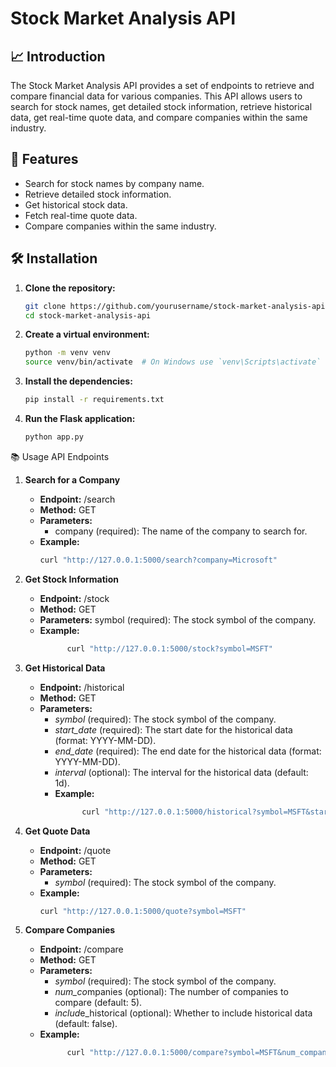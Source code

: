 # Stock Market Analysis API

## 📈 Introduction

The Stock Market Analysis API provides a set of endpoints to retrieve and compare financial data for various companies. This API allows users to search for stock names, get detailed stock information, retrieve historical data, get real-time quote data, and compare companies within the same industry.

## 🚀 Features

- Search for stock names by company name.
- Retrieve detailed stock information.
- Get historical stock data.
- Fetch real-time quote data.
- Compare companies within the same industry.

## 🛠️ Installation

1. **Clone the repository:**
   ```sh
   git clone https://github.com/yourusername/stock-market-analysis-api.git
   cd stock-market-analysis-api
   ```


2. **Create a virtual environment:**
    ```sh
    python -m venv venv
    source venv/bin/activate  # On Windows use `venv\Scripts\activate`
   ```
    
3. **Install the dependencies:**
    ```sh
    pip install -r requirements.txt
   ```
4. **Run the Flask application:**
    ```sh
    python app.py
   ```
📚 Usage
API Endpoints
1. **Search for a Company**
    - **Endpoint:** /search
    - **Method:** GET
    - **Parameters:**
        - company (required): The name of the company to search for.
    - **Example:**
        ```sh
        curl "http://127.0.0.1:5000/search?company=Microsoft"
         ```

2.  **Get Stock Information**
    - **Endpoint:** /stock
    - **Method:** GET
    - **Parameters:**
            symbol (required): The stock symbol of the company.
    - **Example:**
      ```sh
            curl "http://127.0.0.1:5000/stock?symbol=MSFT"
      ```

3. **Get Historical Data**
    - **Endpoint:** /historical
    - **Method:** GET
    - **Parameters:**
        - *symbol* (required): The stock symbol of the company.
        - *start_date* (required): The start date for the historical data (format: YYYY-MM-DD).
        - *end_date* (required): The end date for the historical data (format: YYYY-MM-DD).
        - *interval* (optional): The interval for the historical data (default: 1d).
        - **Example:**
          ```sh
                curl "http://127.0.0.1:5000/historical?symbol=MSFT&start_date=2023-01-01&end_date=2023-12-31&interval=1d"
          ```


4. **Get Quote Data**
    - **Endpoint:** /quote
    - **Method:** GET
    - **Parameters:**
        - *symbol* (required): The stock symbol of the company.
    - **Example:**
      ```sh
      curl "http://127.0.0.1:5000/quote?symbol=MSFT"
      ```
5. **Compare Companies**
    - **Endpoint:** /compare
    - **Method:** GET
    - **Parameters:**
        - *symbol* (required): The stock symbol of the company.
        - *num_co*mpanies (optional): The number of companies to compare (default: 5).
        - *includ*e_historical (optional): Whether to include historical data (default: false).
    - **Example:**
      ```sh
            curl "http://127.0.0.1:5000/compare?symbol=MSFT&num_companies=5&include_historical=true"
      ```
